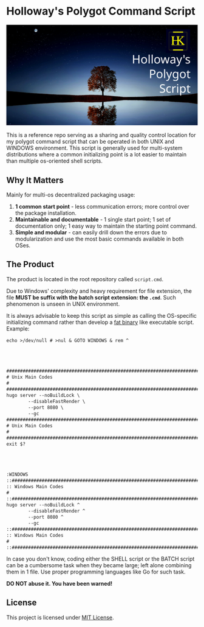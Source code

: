 # Holloway's Polygot Command Script
[![Holloway's Polygot Command Script](artworks/logo-1200x630.svg)](https://github.com/hollowaykeanho/PolygotScript)

This is a reference repo serving as a sharing and quality control location for
my polygot command script that can be operated in both UNIX and WINDOWS
environment. This script is generally used for multi-system distributions where
a common initializing point is a lot easier to maintain than multiple
os-oriented shell scripts.




## Why It Matters
Mainly for multi-os decentralized packaging usage:

1. **1 common start point** - less communication errors; more control over the
   package installation.
2. **Maintainable and documentable** - 1 single start point; 1 set of
   documentation only; 1 easy way to maintain the starting point command.
3. **Simple and modular** - can easily drill down the errors due to
   modularization and use the most basic commands available in both OSes.




## The Product
The product is located in the root repository called `script.cmd`.

Due to Windows' complexity and heavy requirement for file extension, the file
**MUST be suffix with the batch script extension: the `.cmd`**. Such phenomenon
is unseen in UNIX environment.

It is always advisable to keep this script as simple as calling the OS-specific
initializing command rather than develop a
[fat binary](https://en.wikipedia.org/wiki/Fat_binary) like executable script.
Example:

```
echo >/dev/null # >nul & GOTO WINDOWS & rem ^




################################################################################
# Unix Main Codes                                                              #
################################################################################
hugo server --noBuildLock \
        --disableFastRender \
        --port 8080 \
        --gc
################################################################################
# Unix Main Codes                                                              #
################################################################################
exit $?




:WINDOWS
::##############################################################################
:: Windows Main Codes                                                          #
::##############################################################################
hugo server --noBuildLock ^
        --disableFastRender ^
        --port 8080 ^
        --gc
::##############################################################################
:: Windows Main Codes                                                          #
::##############################################################################
```

In case you don't know, coding either the SHELL script or the BATCH script can
be a cumbersome task when they became large; left alone combining them in 1
file. Use proper programming languages like Go for such task.

**DO NOT abuse it. You have been warned!**




## License
This project is licensed under [MIT License](LICENSE).
